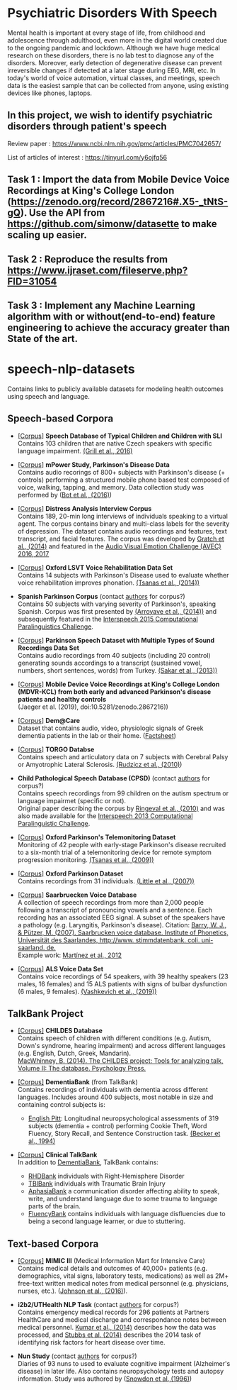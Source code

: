 # Psychiatric Disorders With Speech

Mental health is important at every stage of life, from childhood and adolescence through adulthood, even more in the digital world created due to the ongoing pandemic and lockdown. Although we have huge medical research on these disorders, there is no lab test to diagnose any of the disorders. Moreover, early detection of degenerative disease can prevent irreversible changes if detected at a later stage during EEG, MRI, etc. In today's world of voice automation, virtual classes, and meetings, speech data is the easiest sample that can be collected from anyone, using existing devices like phones, laptops.

## In this project, we wish to identify psychiatric disorders through patient's speech
Review paper : https://www.ncbi.nlm.nih.gov/pmc/articles/PMC7042657/

List of articles of interest : https://tinyurl.com/y6ojfq56

## Task 1 : Import the data from Mobile Device Voice Recordings at King's College London (https://zenodo.org/record/2867216#.X5-_tNtS-gQ). Use the API from https://github.com/simonw/datasette to make scaling up easier. 
## Task 2 : Reproduce the results from https://www.ijraset.com/fileserve.php?FID=31054
## Task 3 : Implement any Machine Learning algorithm with or without(end-to-end) feature engineering to achieve the accuracy greater than State of the art. 

# speech-nlp-datasets
Contains links to publicly available datasets for modeling health outcomes using speech and language.

## Speech-based Corpora
- [[Corpus]](https://lindat.mff.cuni.cz/repository/xmlui/handle/11372/LRT-1597) **Speech Database of Typical Children and Children with SLI**  <br>
Contains 103 children that are native Czech speakers with specific language impairment.
[(Grill et al., 2016)](https://www.ncbi.nlm.nih.gov/pmc/articles/PMC4786280/)

- [[Corpus]](https://www.nature.com/articles/sdata201611#usage-notes)
**mPower Study, Parkinson's Disease Data** <br>
Contains audio recorings of 800+ subjects with Parkinson's disease (+ controls) performing a structured mobile phone based test composed of voice, walking, tapping, and memory. Data collection study was performed by ([Bot et al., (2016)](https://www.nature.com/articles/sdata201611))

- [[Corpus]](http://dcapswoz.ict.usc.edu) **Distress Analysis Interview Corpus** <br>
Contains 189, 20-min long interviews of individuals speaking to a virtual agent. The corpus contains binary and multi-class labels for the severity of depression. The dataset contains audio recordings and features, text transcript, and facial features. The corpus was developed by [Gratch et al., (2014)](http://www.lrec-conf.org/proceedings/lrec2014/pdf/508_Paper.pdf) and featured in the [Audio Visual Emotion Challenge (AVEC) 2016, 2017](https://dl.acm.org/citation.cfm?id=3133953)

- [[Corpus]](http://archive.ics.uci.edu/ml/datasets/LSVT+Voice+Rehabilitation) **Oxford LSVT Voice Rehabilitation Data Set** <br>
Contains 14 subjects with Parkinson's Disease used to evaluate whether voice rehabilitation improves phonation. [(Tsanas et al., (2014))](https://ieeexplore.ieee.org/document/6678640)

- **Spanish Parkinson Corpus** (contact [authors](https://www.researchgate.net/profile/Juan_Rafael_Orozco/publication/265592171_New_Spanish_speech_corpus_database_for_the_analysis_of_people_suffering_from_Parkinson's_disease/links/5497130f0cf29b944826211a/New-Spanish-speech-corpus-database-for-the-analysis-of-people-suffering-from-Parkinsons-disease.pdf) for corpus?)  <br>
Contains 50 subjects with varying severity of Parkinson's, speaking Spanish. Corpus was first presented by [(Arroyave et al., (2014))](https://www.researchgate.net/profile/Juan_Rafael_Orozco/publication/265592171_New_Spanish_speech_corpus_database_for_the_analysis_of_people_suffering_from_Parkinson's_disease/links/5497130f0cf29b944826211a/New-Spanish-speech-corpus-database-for-the-analysis-of-people-suffering-from-Parkinsons-disease.pdf) and subsequently featured in the [Interspeech 2015 Computational Paralinguistics Challenge](https://www.mmk.ei.tum.de/fileadmin/w00bqn/www/Publikationen/is2015_compare.pdf).

- [[Corpus]](https://archive.ics.uci.edu/ml/datasets/Parkinson+Speech+Dataset+with++Multiple+Types+of+Sound+Recordings#) **Parkinson Speech Dataset with Multiple Types of Sound Recordings Data Set**  <br>
Contains audio recordings from 40 subjects (including 20 control) generating sounds accordings to a transcript (sustained vowel, numbers, short sentences, words) from Turkey. [(Sakar et al., (2013))](https://ieeexplore.ieee.org/document/6451090)

- [[Corpus]](<https://zenodo.org/record/2867216#.XeTbN59R2BZ>) **Mobile Device Voice Recordings at King's College London (MDVR-KCL) from both early and advanced Parkinson's disease patients and healthy controls**  <br>
(Jaeger et al. (2019), doi:10.5281/zenodo.2867216))

- [[Corpus]](http://www.demcare.eu/results/datasets)
**Dem@Care** <br>
Dataset that contains audio, video, physiologic signals of Greek dementia patients in the lab or their home. ([Factsheet](http://www.demcare.eu/downloads/Dem@Care-fp7factsheet%20PHS.pdf))

- [[Corpus]](http://www.cs.toronto.edu/~complingweb/data/TORGO/torgo.html) 
**TORGO Databse** <br>
Contains speech and articulatory data on 7 subjects with Cerebral Palsy or Amyotrophic Lateral Sclerosis. [(Rudzicz et al., (2010)](https://www.researchgate.net/publication/225446742_The_TORGO_database_of_acoustic_and_articulatory_speech_from_speakers_with_dysarthria))

- **Child Pathological Speech Database (CPSD)** (contact [authors](http://www.isir.upmc.fr/files/2010ACLI1641.pdf) for corpus?) <br>
Contains speech recordings from 99 children on the autism spectrum or language impairmet (specific or not). <br>
Original paper describing the corpus by [Ringeval et al., (2010)](https://ieeexplore.ieee.org/document/5613153) and was also made available for the [Interspeech 2013 Computational Paralinguistic Challenge](https://www.isca-speech.org/iscapad/iscapad.php?module=article&id=4580&back=p,180).

- [[Corpus]](http://archive.ics.uci.edu/ml/datasets/Parkinsons+Telemonitoring)  **Oxford Parkinson's Telemonitoring Dataset** <br>
Monitoring of 42 people with early-stage Parkinson's disease recruited to a six-month trial of a telemonitoring device for remote symptom progression monitoring. [(Tsanas et al., (2009))](https://ieeexplore.ieee.org/document/5339170)

- [[Corpus]](https://archive.ics.uci.edu/ml/datasets/parkinsons) **Oxford Parkinson Dataset** <br>
Contains recordings from 31 individuals. [(Little et al., (2007))](https://www.ncbi.nlm.nih.gov/pmc/articles/PMC1913514/)

- [[Corpus]](http://www.stimmdatenbank.coli.uni-saarland.de/help_en.php4) **Saarbruecken Voice Database**  <br>
A collection of speech recordings from more than 2,000 people following a transcript of pronouncing vowels and a sentence. Each recording has an associated EEG signal. A subset of the speakers have a pathology (e.g. Laryngitis, Parkinson's disease). Citation: [Barry, W. J., & Pützer, M. (2007). Saarbrucken voice database. Institute of Phonetics, Universität des Saarlandes, http://www. stimmdatenbank. coli. uni-saarland. de.](http://www.stimmdatenbank.coli.uni-saarland.de.) <br>
Example work: [Martínez et al., 2012](https://www.researchgate.net/profile/David_Martinez30/publication/258847633_Voice_Pathology_Detection_on_the_Saarbrucken_Voice_Database_with_Calibration_and_Fusion_of_Scores_Using_MultiFocal_Toolkit/links/00b495293a43b3c12f000000.pdf) 

- [[Corpus]](<https://github.com/Mak-Sim/Troparion/tree/master/SPA2019>) **ALS Voice Data Set** <br>
Contains voice recordings of 54 speakers, with 39 healthy speakers (23 males, 16 females) and 15 ALS patients with signs of bulbar dysfunction (6 males, 9 females). [(Vashkevich et al., (2019))](https://www.bsuir.by/m/12_100229_1_139167.pdf) 

## TalkBank Project
- [[Corpus]](https://childes.talkbank.org/access/Clinical/) **CHILDES Database**  <br>
Contains speech of children with different conditions (e.g. Autism, Down's syndrome, hearing impairment) and across different languages (e.g. English, Dutch, Greek, Mandarin). <br>
[MacWhinney, B. (2014). The CHILDES project: Tools for analyzing talk, Volume II: The database. Psychology Press.](http://citeseerx.ist.psu.edu/viewdoc/download?doi=10.1.1.259.8262&rep=rep1&type=pdf)

- [[Corpus]](https://dementia.talkbank.org/access/) **DementiaBank** (from TalkBank)  <br>
Contains recordings of individuals with dementia across different languages. Includes around 400 subjects, most notable in size and containing control subjects is:
  - [English Pitt](https://dementia.talkbank.org/access/English/Pitt.html): Longitudinal neuropsychological assessments of 319 subjects (dementia + control) performing Cookie Theft, Word Fluency, Story Recall, and Sentence Construction task. [(Becker et al., 1994)](https://www.ncbi.nlm.nih.gov/pubmed/8198470)

- [[Corpus]](https://talkbank.org) **Clinical TalkBank** <br>
In addition to [DementiaBank](https://dementia.talkbank.org/access/), TalkBank contains: 
  - [RHDBank](https://rhd.talkbank.org) individuals with Right-Hemisphere Disorder 
  - [TBIBank](https://tbi.talkbank.org) individuals with Traumatic Brain Injury
  - [AphasiaBank](https://aphasia.talkbank.org) a communication disorder affecting ability to speak, write, and understand language due to some trauma to language parts of the brain.
  - [FluencyBank](https://fluency.talkbank.org) contains individuals with language disfluencies due to being a second language learner, or due to stuttering.

## Text-based Corpora
- [[Corpus]](https://mimic.mit.edu) 
**MIMIC III** (Medical Information Mart for Intensive Care) <br>
 Contains medical details and outcomes of 40,000+ patients (e.g. demographics, vital signs, laboratory tests, medications) as well as 2M+ free-text written medical notes from medical personnel (e.g. physicians, nurses, etc.). ([Johnson et al., (2016)](https://www.nature.com/articles/sdata201635)).
 
 - **i2b2/UTHealth NLP Task** (contact [authors](https://www.ncbi.nlm.nih.gov/pubmed/26433122) for corpus?) <br>
 Contains emergency medical records for 296 patients at Partners HealthCare and medical discharge and correspondance notes between medical personnel. [Kumar et al., (2014)](https://www.ncbi.nlm.nih.gov/pubmed/26433122) describes how the data was processed, and [Stubbs et al. (2014)](https://www.sciencedirect.com/science/article/pii/S1532046415001409#b0050) describes the 2014 task of identifying risk factors for heart disease over time.
 
 - **Nun Study** (contact [authors](https://www.ncbi.nlm.nih.gov/pubmed/8606473) for corpus?) <br>
 Diaries of 93 nuns to used to evaluate cognitive impairment (Alzheimer's disease) in later life. Also contains neuropsychology tests and autopsy information. Study was authored by ([Snowdon et al.,(1996)](https://pdfs.semanticscholar.org/03a9/2b940974756d0dbc4fa1a08f05b31ec9f18f.pdf))
